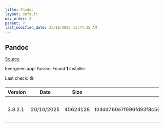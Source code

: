 ```yaml
---
title: Pandoc
layout: default
nav_order: 2
parent: P
last_modified_date: 21/10/2025 11:44:35 AM
---
```


## Pandoc

[Source](https://pandoc.org/)

Evergreen app: `Pandoc`. Found **1** installer.

Last check: 🟢

| Version | Date       | Size     | Sha256                                                           | Architecture | InstallerType | Type | URI                                                                                                                                                                                    |
| ------- | ---------- | -------- | ---------------------------------------------------------------- | ------------ | ------------- | ---- | -------------------------------------------------------------------------------------------------------------------------------------------------------------------------------------- |
| 3.8.2.1 | 20/10/2025 | 40624128 | fd4dd760e7f696fd93f8c5628b42a359059b1f752bd03c30bf15fe7a824cd7da | x64          | Default       | msi  | [https://github.com/jgm/pandoc/releases/download/3.8.2.1/pandoc-3.8.2.1-windows-x86_64.msi](https://github.com/jgm/pandoc/releases/download/3.8.2.1/pandoc-3.8.2.1-windows-x86_64.msi) |

